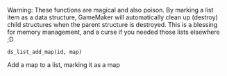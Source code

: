 Warning: These functions are magical and also poison. By marking a list item as a data structure, GameMaker will automatically clean up (destroy) child structures when the parent structure is destroyed. This is a blessing for memory management, and a curse if you needed those lists elsewhere ;D

```
ds_list_add_map(id, map)
```

Add a map to a list, marking it as a map